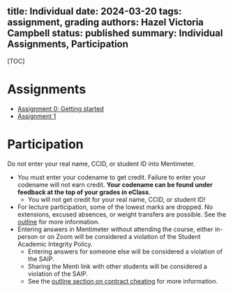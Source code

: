 title: Individual
date: 2024-03-20
tags: assignment, grading
authors: Hazel Victoria Campbell
status: published
summary: Individual Assignments, Participation
----

[TOC]

# Assignments

* [Assignment 0: Getting started]({filename}individual/assignment0.md)
* [Assignment 1]({filename}individual/assignment1.md)

# Participation

<p class="warning">Do <em>not</em> enter your real name, CCID, or student ID into Mentimeter.</p>

* You must enter your codename to get credit. Failure to enter your codename will not earn credit. **Your codename can be found under feedback at the top of your grades in eClass.**
    * You will not get credit for your real name, CCID, or student ID!
* For lecture participation, some of the lowest marks are dropped. No extensions, excused absences, or weight transfers are possible. See the [outline]({filename}/general/outline.md#missed-term-work-participation) for more information.
* Entering answers in Mentimeter without attending the course, either in-person or on Zoom will be considered a violation of the Student Academic Integrity Policy.
    * Entering answers for someone else will be considered a violation of the SAIP.
    * Sharing the Menti link with other students will be considered a violation of the SAIP.
    * See the [outline section on contract cheating]({filename}/general/outline.md#contract-cheating-cs-courses) for more information.


